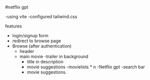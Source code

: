 #netflix gpt

-using vite
-configured tailwind.css

features
- login/signup form 
- redirect to browse page
- Browse (after authentication)
  - header 
  - main movie
     -trailer in background
     - title in description 
     - movie suggestions
      -movielists * n
-Netflix gpt 
    -search bar
    - movie suggestions.
      